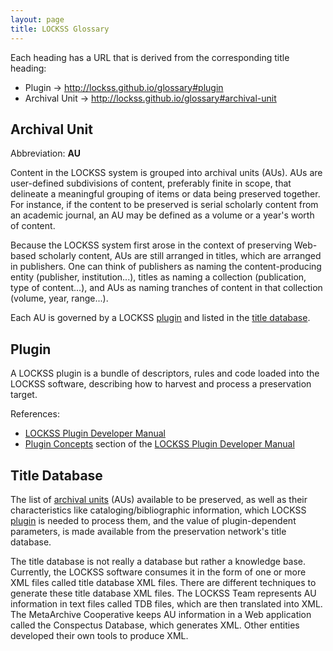 ```yaml
---
layout: page
title: LOCKSS Glossary
---
```


Each heading has a URL that is derived from the corresponding title heading:

*   Plugin -> http://lockss.github.io/glossary#plugin
*   Archival Unit -> http://lockss.github.io/glossary#archival-unit

## Archival Unit

Abbreviation: **AU**

Content in the LOCKSS system is grouped into archival units (AUs). AUs are user-defined subdivisions of content, preferably finite in scope, that delineate a meaningful grouping of items or data being preserved together. For instance, if the content to be preserved is serial scholarly content from an academic journal, an AU may be defined as a volume or a year's worth of content.

Because the LOCKSS system first arose in the context of preserving Web-based scholarly content, AUs are still arranged in titles, which are arranged in publishers. One can think of publishers as naming the content-producing entity (publisher, institution...), titles as naming a collection (publication, type of content...), and AUs as naming tranches of content in that collection (volume, year, range...).

Each AU is governed by a LOCKSS [plugin](#plugin) and listed in the [title database](#title-database).

## Plugin

A LOCKSS plugin is a bundle of descriptors, rules and code loaded into the LOCKSS software, describing how to harvest and process a preservation target.

References:

*   [LOCKSS Plugin Developer Manual](/developers/plugin)
*   [Plugin Concepts](/developers/plugin/plugin-concepts) section of the [LOCKSS Plugin Developer Manual](/developers/plugin)

## Title Database

The list of [archival units](#archival-unit) (AUs) available to be preserved, as well as their characteristics like cataloging/bibliographic information, which LOCKSS [plugin](#plugin) is needed to process them, and the value of plugin-dependent parameters, is made available from the preservation network's title database.

The title database is not really a database but rather a knowledge base. Currently, the LOCKSS software consumes it in the form of one or more XML files called title database XML files. There are different techniques to generate these title database XML files. The LOCKSS Team represents AU information in text files called TDB files, which are then translated into XML. The MetaArchive Cooperative keeps AU information in a Web application called the Conspectus Database, which generates XML. Other entities developed their own tools to produce XML.
